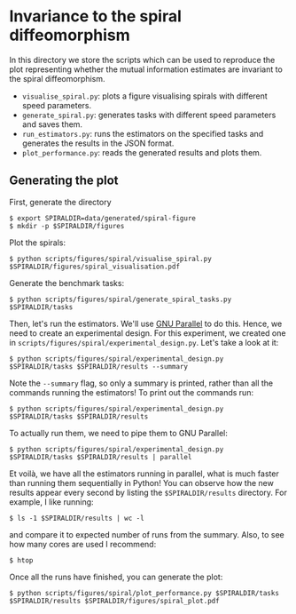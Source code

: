 # Invariance to the spiral diffeomorphism

In this directory we store the scripts which can be used to reproduce the plot representing
whether the mutual information estimates are invariant to the spiral diffeomorphism.

  - `visualise_spiral.py`: plots a figure visualising spirals with different speed parameters.
  - `generate_spiral.py`: generates tasks with different speed parameters and saves them.
  - `run_estimators.py`: runs the estimators on the specified tasks and generates the results in the JSON format.
  - `plot_performance.py`: reads the generated results and plots them.


## Generating the plot
First, generate the directory
```
$ export SPIRALDIR=data/generated/spiral-figure
$ mkdir -p $SPIRALDIR/figures
```
Plot the spirals:
```
$ python scripts/figures/spiral/visualise_spiral.py $SPIRALDIR/figures/spiral_visualisation.pdf
```

Generate the benchmark tasks:
```
$ python scripts/figures/spiral/generate_spiral_tasks.py $SPIRALDIR/tasks
```

Then, let's run the estimators. We'll use [GNU Parallel](https://www.gnu.org/software/parallel/) to do this.
Hence, we need to create an experimental design. For this experiment, we created one in `scripts/figures/spiral/experimental_design.py`.
Let's take a look at it:
```
$ python scripts/figures/spiral/experimental_design.py $SPIRALDIR/tasks $SPIRALDIR/results --summary
```
Note the `--summary` flag, so only a summary is printed, rather than all the commands running the estimators!
To print out the commands run:
```
$ python scripts/figures/spiral/experimental_design.py $SPIRALDIR/tasks $SPIRALDIR/results
```
To actually run them, we need to pipe them to GNU Parallel:
```
$ python scripts/figures/spiral/experimental_design.py $SPIRALDIR/tasks $SPIRALDIR/results | parallel
```
Et voilà, we have all the estimators running in parallel, what is much faster than running them sequentially in Python!
You can observe how the new results appear every second by listing the `$SPIRALDIR/results` directory.
For example, I like running:
```
$ ls -1 $SPIRALDIR/results | wc -l
```
and compare it to expected number of runs from the summary.
Also, to see how many cores are used I recommend:
```
$ htop
```

Once all the runs have finished, you can generate the plot:
```
$ python scripts/figures/spiral/plot_performance.py $SPIRALDIR/tasks $SPIRALDIR/results $SPIRALDIR/figures/spiral_plot.pdf
```

